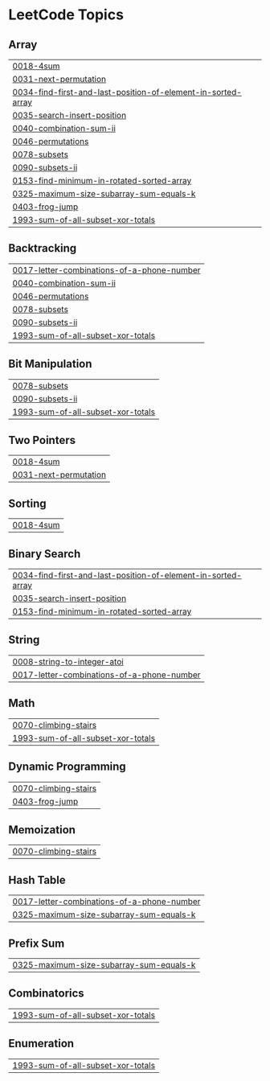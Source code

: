 

<!---LeetCode Topics Start-->
# LeetCode Topics
## Array
|  |
| ------- |
| [0018-4sum](https://github.com/janyanb/LeetCode/tree/master/0018-4sum) |
| [0031-next-permutation](https://github.com/janyanb/LeetCode/tree/master/0031-next-permutation) |
| [0034-find-first-and-last-position-of-element-in-sorted-array](https://github.com/janyanb/LeetCode/tree/master/0034-find-first-and-last-position-of-element-in-sorted-array) |
| [0035-search-insert-position](https://github.com/janyanb/LeetCode/tree/master/0035-search-insert-position) |
| [0040-combination-sum-ii](https://github.com/janyanb/LeetCode/tree/master/0040-combination-sum-ii) |
| [0046-permutations](https://github.com/janyanb/LeetCode/tree/master/0046-permutations) |
| [0078-subsets](https://github.com/janyanb/LeetCode/tree/master/0078-subsets) |
| [0090-subsets-ii](https://github.com/janyanb/LeetCode/tree/master/0090-subsets-ii) |
| [0153-find-minimum-in-rotated-sorted-array](https://github.com/janyanb/LeetCode/tree/master/0153-find-minimum-in-rotated-sorted-array) |
| [0325-maximum-size-subarray-sum-equals-k](https://github.com/janyanb/LeetCode/tree/master/0325-maximum-size-subarray-sum-equals-k) |
| [0403-frog-jump](https://github.com/janyanb/LeetCode/tree/master/0403-frog-jump) |
| [1993-sum-of-all-subset-xor-totals](https://github.com/janyanb/LeetCode/tree/master/1993-sum-of-all-subset-xor-totals) |
## Backtracking
|  |
| ------- |
| [0017-letter-combinations-of-a-phone-number](https://github.com/janyanb/LeetCode/tree/master/0017-letter-combinations-of-a-phone-number) |
| [0040-combination-sum-ii](https://github.com/janyanb/LeetCode/tree/master/0040-combination-sum-ii) |
| [0046-permutations](https://github.com/janyanb/LeetCode/tree/master/0046-permutations) |
| [0078-subsets](https://github.com/janyanb/LeetCode/tree/master/0078-subsets) |
| [0090-subsets-ii](https://github.com/janyanb/LeetCode/tree/master/0090-subsets-ii) |
| [1993-sum-of-all-subset-xor-totals](https://github.com/janyanb/LeetCode/tree/master/1993-sum-of-all-subset-xor-totals) |
## Bit Manipulation
|  |
| ------- |
| [0078-subsets](https://github.com/janyanb/LeetCode/tree/master/0078-subsets) |
| [0090-subsets-ii](https://github.com/janyanb/LeetCode/tree/master/0090-subsets-ii) |
| [1993-sum-of-all-subset-xor-totals](https://github.com/janyanb/LeetCode/tree/master/1993-sum-of-all-subset-xor-totals) |
## Two Pointers
|  |
| ------- |
| [0018-4sum](https://github.com/janyanb/LeetCode/tree/master/0018-4sum) |
| [0031-next-permutation](https://github.com/janyanb/LeetCode/tree/master/0031-next-permutation) |
## Sorting
|  |
| ------- |
| [0018-4sum](https://github.com/janyanb/LeetCode/tree/master/0018-4sum) |
## Binary Search
|  |
| ------- |
| [0034-find-first-and-last-position-of-element-in-sorted-array](https://github.com/janyanb/LeetCode/tree/master/0034-find-first-and-last-position-of-element-in-sorted-array) |
| [0035-search-insert-position](https://github.com/janyanb/LeetCode/tree/master/0035-search-insert-position) |
| [0153-find-minimum-in-rotated-sorted-array](https://github.com/janyanb/LeetCode/tree/master/0153-find-minimum-in-rotated-sorted-array) |
## String
|  |
| ------- |
| [0008-string-to-integer-atoi](https://github.com/janyanb/LeetCode/tree/master/0008-string-to-integer-atoi) |
| [0017-letter-combinations-of-a-phone-number](https://github.com/janyanb/LeetCode/tree/master/0017-letter-combinations-of-a-phone-number) |
## Math
|  |
| ------- |
| [0070-climbing-stairs](https://github.com/janyanb/LeetCode/tree/master/0070-climbing-stairs) |
| [1993-sum-of-all-subset-xor-totals](https://github.com/janyanb/LeetCode/tree/master/1993-sum-of-all-subset-xor-totals) |
## Dynamic Programming
|  |
| ------- |
| [0070-climbing-stairs](https://github.com/janyanb/LeetCode/tree/master/0070-climbing-stairs) |
| [0403-frog-jump](https://github.com/janyanb/LeetCode/tree/master/0403-frog-jump) |
## Memoization
|  |
| ------- |
| [0070-climbing-stairs](https://github.com/janyanb/LeetCode/tree/master/0070-climbing-stairs) |
## Hash Table
|  |
| ------- |
| [0017-letter-combinations-of-a-phone-number](https://github.com/janyanb/LeetCode/tree/master/0017-letter-combinations-of-a-phone-number) |
| [0325-maximum-size-subarray-sum-equals-k](https://github.com/janyanb/LeetCode/tree/master/0325-maximum-size-subarray-sum-equals-k) |
## Prefix Sum
|  |
| ------- |
| [0325-maximum-size-subarray-sum-equals-k](https://github.com/janyanb/LeetCode/tree/master/0325-maximum-size-subarray-sum-equals-k) |
## Combinatorics
|  |
| ------- |
| [1993-sum-of-all-subset-xor-totals](https://github.com/janyanb/LeetCode/tree/master/1993-sum-of-all-subset-xor-totals) |
## Enumeration
|  |
| ------- |
| [1993-sum-of-all-subset-xor-totals](https://github.com/janyanb/LeetCode/tree/master/1993-sum-of-all-subset-xor-totals) |
<!---LeetCode Topics End-->